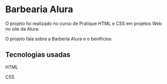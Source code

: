 <h1 aligh="center">Barbearia Alura</h1>

<p>O projeto foi realizado no curso de Pratique HTML e CSS em projetos Web no site da Alura.</p>
<p>O projeto fala sobre a Barberia Alura e o benificios</p>

<h2>Tecnologias usadas</h2>
<p>HTML</p>
<p>CSS</p>
